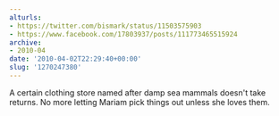 ```yaml
---
alturls:
- https://twitter.com/bismark/status/11503575903
- https://www.facebook.com/17803937/posts/111773465515924
archive:
- 2010-04
date: '2010-04-02T22:29:40+00:00'
slug: '1270247380'
---
```


A certain clothing store named after damp sea mammals doesn't take returns. No more letting Mariam pick things out unless she loves them.

